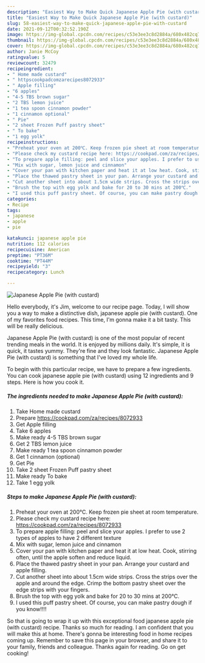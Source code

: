 ```yaml
---
description: "Easiest Way to Make Quick Japanese Apple Pie (with custard)"
title: "Easiest Way to Make Quick Japanese Apple Pie (with custard)"
slug: 58-easiest-way-to-make-quick-japanese-apple-pie-with-custard
date: 2021-09-12T00:32:52.190Z
image: https://img-global.cpcdn.com/recipes/c53e3ee3c8d2884a/680x482cq70/japanese-apple-pie-with-custard-recipe-main-photo.jpg
thumbnail: https://img-global.cpcdn.com/recipes/c53e3ee3c8d2884a/680x482cq70/japanese-apple-pie-with-custard-recipe-main-photo.jpg
cover: https://img-global.cpcdn.com/recipes/c53e3ee3c8d2884a/680x482cq70/japanese-apple-pie-with-custard-recipe-main-photo.jpg
author: Janie McCoy
ratingvalue: 5
reviewcount: 32479
recipeingredient:
- " Home made custard"
- " httpscookpadcomzarecipes8072933"
- " Apple filling"
- "6 apples"
- "4-5 TBS brown sugar"
- "2 TBS lemon juice"
- "1 tea spoon cinnamon powder"
- "1 cinnamon optional"
- " Pie"
- "2 sheet Frozen Puff pastry sheet"
- " To bake"
- "1 egg yolk"
recipeinstructions:
- "Preheat your oven at 200℃. Keep frozen pie sheet at room temperature."
- "Please check my custard recipe here: https://cookpad.com/za/recipes/8072933"
- "To prepare apple filling: peel and slice your apples. I prefer to use 2 types of apples to have 2 different texture"
- "Mix with sugar, lemon juice and cinnamon"
- "Cover your pan with kitchen paper and heat it at low heat. Cook, stirring often, until the apple soften and reduce liquid."
- "Place the thawed pastry sheet in your pan. Arrange your custard and apple filling."
- "Cut another sheet into about 1.5cm wide strips. Cross the strips over the apple and around the edge. Crimp the bottom pastry sheet over the edge strips with your fingers."
- "Brush the top with egg yolk and bake for 20 to 30 mins at 200℃."
- "I used this puff pastry sheet. Of course, you can make pastry dough if you know!!!!"
categories:
- Recipe
tags:
- japanese
- apple
- pie

katakunci: japanese apple pie 
nutrition: 112 calories
recipecuisine: American
preptime: "PT36M"
cooktime: "PT44M"
recipeyield: "3"
recipecategory: Lunch

---
```



![Japanese Apple Pie (with custard)](https://img-global.cpcdn.com/recipes/c53e3ee3c8d2884a/680x482cq70/japanese-apple-pie-with-custard-recipe-main-photo.jpg)

Hello everybody, it's Jim, welcome to our recipe page. Today, I will show you a way to make a distinctive dish, japanese apple pie (with custard). One of my favorites food recipes. This time, I'm gonna make it a bit tasty. This will be really delicious.

Japanese Apple Pie (with custard) is one of the most popular of recent trending meals in the world. It is enjoyed by millions daily. It's simple, it is quick, it tastes yummy. They're fine and they look fantastic. Japanese Apple Pie (with custard) is something that I've loved my whole life.




To begin with this particular recipe, we have to prepare a few ingredients. You can cook japanese apple pie (with custard) using 12 ingredients and 9 steps. Here is how you cook it.

<!--inarticleads1-->

##### The ingredients needed to make Japanese Apple Pie (with custard):

1. Take  Home made custard
1. Prepare  https://cookpad.com/za/recipes/8072933
1. Get  Apple filling
1. Take 6 apples
1. Make ready 4-5 TBS brown sugar
1. Get 2 TBS lemon juice
1. Make ready 1 tea spoon cinnamon powder
1. Get 1 cinnamon (optional)
1. Get  Pie
1. Take 2 sheet Frozen Puff pastry sheet
1. Make ready  To bake
1. Take 1 egg yolk




<!--inarticleads2-->

##### Steps to make Japanese Apple Pie (with custard):

1. Preheat your oven at 200℃. Keep frozen pie sheet at room temperature.
1. Please check my custard recipe here: https://cookpad.com/za/recipes/8072933
1. To prepare apple filling: peel and slice your apples. I prefer to use 2 types of apples to have 2 different texture
1. Mix with sugar, lemon juice and cinnamon
1. Cover your pan with kitchen paper and heat it at low heat. Cook, stirring often, until the apple soften and reduce liquid.
1. Place the thawed pastry sheet in your pan. Arrange your custard and apple filling.
1. Cut another sheet into about 1.5cm wide strips. Cross the strips over the apple and around the edge. Crimp the bottom pastry sheet over the edge strips with your fingers.
1. Brush the top with egg yolk and bake for 20 to 30 mins at 200℃.
1. I used this puff pastry sheet. Of course, you can make pastry dough if you know!!!!




So that is going to wrap it up with this exceptional food japanese apple pie (with custard) recipe. Thanks so much for reading. I am confident that you will make this at home. There's gonna be interesting food in home recipes coming up. Remember to save this page in your browser, and share it to your family, friends and colleague. Thanks again for reading. Go on get cooking!
